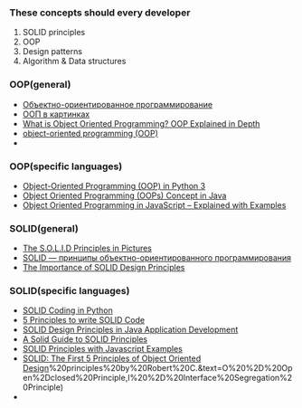 ### These concepts should every developer


1. SOLID principles
2. OOP
3. Design patterns
4. Algorithm & Data structures


### OOP(general)
- [Объектно-ориентированное программирование](https://ru.wikipedia.org/wiki/%D0%9E%D0%B1%D1%8A%D0%B5%D0%BA%D1%82%D0%BD%D0%BE-%D0%BE%D1%80%D0%B8%D0%B5%D0%BD%D1%82%D0%B8%D1%80%D0%BE%D0%B2%D0%B0%D0%BD%D0%BD%D0%BE%D0%B5_%D0%BF%D1%80%D0%BE%D0%B3%D1%80%D0%B0%D0%BC%D0%BC%D0%B8%D1%80%D0%BE%D0%B2%D0%B0%D0%BD%D0%B8%D0%B5)
- [ООП в картинках](https://habr.com/ru/post/463125/)
- [What is Object Oriented Programming? OOP Explained in Depth](https://www.educative.io/blog/object-oriented-programming)
- [object-oriented programming (OOP)](https://searchapparchitecture.techtarget.com/definition/object-oriented-programming-OOP)
- []()


### OOP(specific languages)
- [Object-Oriented Programming (OOP) in Python 3](https://realpython.com/python3-object-oriented-programming/)
- [Object Oriented Programming (OOPs) Concept in Java](https://www.geeksforgeeks.org/object-oriented-programming-oops-concept-in-java/)
- [Object Oriented Programming in JavaScript – Explained with Examples](https://www.freecodecamp.org/news/how-javascript-implements-oop/#:~:text=JavaScript%20is%20not%20a%20class,object%20oriented%20programming%20(OOP).&text=A%20prototype%2Dbased%20language%20has,properties%20for%20a%20new%20object.)



### SOLID(general)
- [The S.O.L.I.D Principles in Pictures](https://medium.com/backticks-tildes/the-s-o-l-i-d-principles-in-pictures-b34ce2f1e898)
- [SOLID — принципы объектно-ориентированного программирования](https://web-creator.ru/articles/solid)
- [The Importance of SOLID Design Principles](https://www.bmc.com/blogs/solid-design-principles/)

### SOLID(specific languages)
- [SOLID Coding in Python](https://towardsdatascience.com/solid-coding-in-python-1281392a6a94)
- [5 Principles to write SOLID Code](https://towardsdatascience.com/5-principles-to-write-solid-code-examples-in-python-9062272e6bdc)
- [SOLID Design Principles in Java Application Development](https://www.jrebel.com/blog/solid-principles-in-java)
- [A Solid Guide to SOLID Principles](https://www.baeldung.com/solid-principles)
- [SOLID Principles with Javascript Examples](https://medium.com/@hayreddintuzel/solid-principles-with-examples-12f36f61796c)
- [SOLID: The First 5 Principles of Object Oriented Design](https://www.digitalocean.com/community/conceptual_articles/s-o-l-i-d-the-first-five-principles-of-object-oriented-design#:~:text=SOLID%20is%20an%20acronym%20for,OOD)%20principles%20by%20Robert%20C.&text=O%20%2D%20Open%2Dclosed%20Principle,I%20%2D%20Interface%20Segregation%20Principle)
- 
